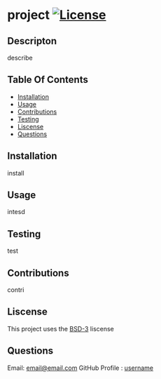 # project [![License](https://img.shields.io/badge/License-BSD_3--Clause-blue.svg)](https://opensource.org/licenses/BSD-3-Clause)

  ## Descripton

  describe

  ## Table Of Contents
   - [Installation](#installation)
   - [Usage](#usage)
   - [Contributions](#contributions)
   - [Testing](#testing)
   - [Liscense](#liscense)
   - [Questions](#questions)

  ## Installation

  install

  ## Usage

  intesd

  ## Testing

  test

  ## Contributions

  contri

  ## Liscense

  This project uses the [BSD-3](https://opensource.org/licenses/BSD-3-Clause) liscense

  ## Questions
  Email: [email@email.com](mailto:email@email.com)
  GitHub Profile : [username](https://github.com/username)
